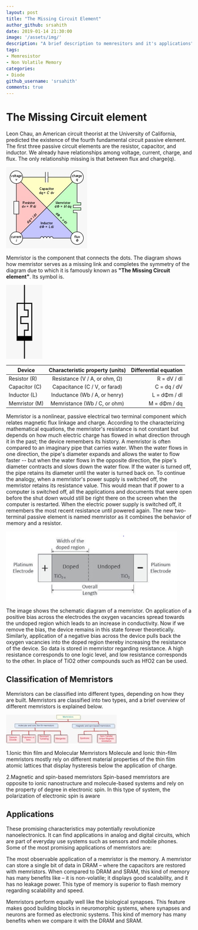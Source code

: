 ```yaml
---
layout: post
title: "The Missing Circuit Element"
author_github: srsahith
date: 2019-01-14 21:30:00
image: '/assets/img/'
description: "A brief description to memresitors and it's applications"
tags:
- Memresistor
- Non Volatile Memory
categories:
- Diode
github_username: 'srsahith'
comments: true
---
```


# The Missing Circuit element

Leon Chau, an American circuit theorist at the University of California, predicted the existence of the fourth fundamental circuit passive element. The first three passive circuit elements are the resistor, capacitor, and inductor. We already have relationships among voltage, current, charge, and flux. The only relationship missing is that between flux and charge(q).
 
![Image 1](/blog/assets/img/the-missing-circuit-element/1.jpeg)

Memristor is the component that connects the dots. The diagram shows how memristor serves as a missing link and completes the symmetry of the diagram due to which it is famously known as **"The Missing Circuit element"**. Its symbol is.

![Image 2](/blog/assets/img/the-missing-circuit-element/2.jpeg)

|  Device       |  Characteristic property (units) |   Differential equation  |
|---------------|:--------------------------------:|-------------------------:|
| Resistor (R)  | Resistance (V / A, or ohm, Ω)    |   R = dV / dI            |
|Capacitor (C)  |  Capacitance (C / V, or farad)   |   C = dq / dV            |
|Inductor (L)   |  Inductance (Wb / A, or henry)   |   L = dΦm / dI           |
|Memristor (M)  |  Memristance (Wb / C, or ohm)    |   M = dΦm / dq           |

Memristor is a nonlinear, passive electrical two terminal component which relates magnetic flux linkage and charge. According to the characterizing mathematical equations, the memristor's resistance is not constant but depends on how much electric charge has flowed in what direction through it in the past; the device remembers its history. A memristor is often compared to an imaginary pipe that carries water. When the water flows in one direction, the pipe's diameter expands and allows the water to flow faster -- but when the water flows in the opposite direction, the pipe's diameter contracts and slows down the water flow. If the water is turned off, the pipe retains its diameter until the water is turned back on. To continue the analogy, when a  memristor's power supply is switched off, the memristor retains its resistance value. This would mean that if power to a computer is switched off, all the applications and documents that were open before the shut down would still be right there on the screen when the computer is restarted. When the electric power supply is switched off, it remembers the most recent resistance until powered again. The new two-terminal passive element is named memristor as it combines the behavior of memory and a resistor.

![Image 3](/blog/assets/img/the-missing-circuit-element/3.jpeg)

The image shows the schematic diagram of a memristor. On application of a positive bias across the electrodes the oxygen vacancies spread towards the undoped region which leads to an increase in conductivity. Now if we remove the bias, the device remains in this state forever theoretically. Similarly, application of a negative bias across the device pulls back the oxygen vacancies into the doped region thereby increasing the resistance of the device. So data is stored in memristor regarding resistance. A high resistance corresponds to one logic level, and low resistance corresponds to the other. In place of TiO2 other compounds such as HfO2 can be used.

## Classification of Memristors
Memristors can be classified into different types, depending on how they are built. Memristors are classified into two types, and a brief overview of different memristors is explained below.

![Image 4](/blog/assets/img/the-missing-circuit-element/4.jpeg)

1.Ionic thin film and Molecular Memristors
    Molecule and Ionic thin-film memristors mostly rely on different material properties of the thin film atomic lattices that display hysteresis below the application of charge.

2.Magnetic and spin-based memristors
      Spin-based memristors are opposite to ionic nanostructure and molecule-based systems and rely on the property of degree in electronic spin. In this type of system, the polarization of electronic spin is aware
## Applications
These promising characteristics may potentially revolutionize nanoelectronics. It can find applications in analog and digital circuits, which are part of everyday use systems such as sensors and mobile phones. Some of the most promising applications of memristors are:

The most observable application of a memristor is the memory. A memristor can store a single bit of data in DRAM – where the capacitors are restored with memristors. When compared to DRAM and SRAM, this kind of memory has many benefits like – it is non-volatile; it displays good scalability, and it has no leakage power. This type of memory is superior to flash memory regarding scalability and speed.

Memristors perform equally well like the biological synapses. This feature makes good building blocks in neuromorphic systems, where synapses and neurons are formed as electronic systems. This kind of memory has many benefits when we compare it with the DRAM and SRAM.
